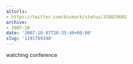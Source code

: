 ```yaml
---
alturls:
- https://twitter.com/bismark/status/318829602
archive:
- 2007-10
date: '2007-10-07T20:35:40+00:00'
slug: '1191789340'
---
```


watching conference

